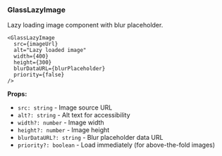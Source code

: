 ### GlassLazyImage

Lazy loading image component with blur placeholder.

```tsx
<GlassLazyImage
  src={imageUrl}
  alt="Lazy loaded image"
  width={400}
  height={300}
  blurDataURL={blurPlaceholder}
  priority={false}
/>
```

**Props:**
- `src: string` - Image source URL
- `alt?: string` - Alt text for accessibility
- `width?: number` - Image width
- `height?: number` - Image height
- `blurDataURL?: string` - Blur placeholder data URL
- `priority?: boolean` - Load immediately (for above-the-fold images)
